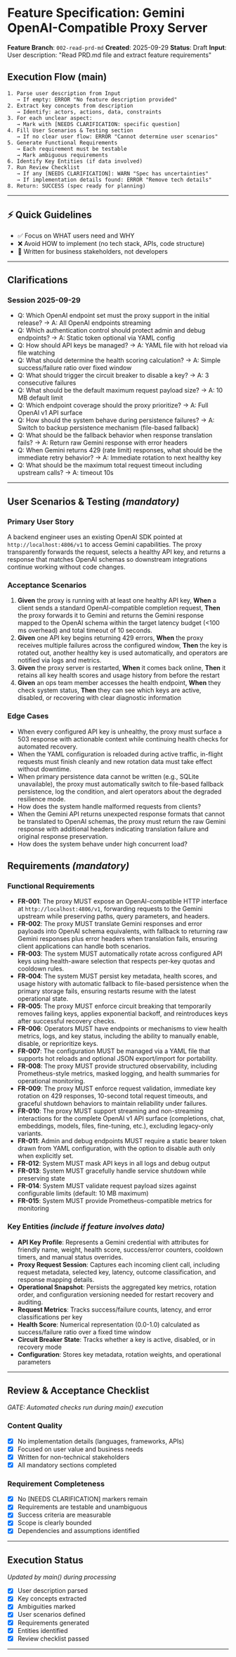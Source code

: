 # Feature Specification: Gemini OpenAI-Compatible Proxy Server

**Feature Branch**: `002-read-prd-md`
**Created**: 2025-09-29
**Status**: Draft
**Input**: User description: "Read PRD.md file and extract feature requirements"

## Execution Flow (main)

```text
1. Parse user description from Input
   → If empty: ERROR "No feature description provided"
2. Extract key concepts from description
   → Identify: actors, actions, data, constraints
3. For each unclear aspect:
   → Mark with [NEEDS CLARIFICATION: specific question]
4. Fill User Scenarios & Testing section
   → If no clear user flow: ERROR "Cannot determine user scenarios"
5. Generate Functional Requirements
   → Each requirement must be testable
   → Mark ambiguous requirements
6. Identify Key Entities (if data involved)
7. Run Review Checklist
   → If any [NEEDS CLARIFICATION]: WARN "Spec has uncertainties"
   → If implementation details found: ERROR "Remove tech details"
8. Return: SUCCESS (spec ready for planning)
```

---

## ⚡ Quick Guidelines

- ✅ Focus on WHAT users need and WHY
- ❌ Avoid HOW to implement (no tech stack, APIs, code structure)
- 👥 Written for business stakeholders, not developers

---

## Clarifications

### Session 2025-09-29

- Q: Which OpenAI endpoint set must the proxy support in the initial release? → A: All OpenAI endpoints streaming
- Q: Which authentication control should protect admin and debug endpoints? → A: Static token optional via YAML config
- Q: How should API keys be managed? → A: YAML file with hot reload via file watching
- Q: What should determine the health scoring calculation? → A: Simple success/failure ratio over fixed window
- Q: What should trigger the circuit breaker to disable a key? → A: 3 consecutive failures
- Q: What should be the default maximum request payload size? → A: 10 MB default limit
- Q: Which endpoint coverage should the proxy prioritize? → A: Full OpenAI v1 API surface
- Q: How should the system behave during persistence failures? → A: Switch to backup persistence mechanism (file-based fallback)
- Q: What should be the fallback behavior when response translation fails? → A: Return raw Gemini response with error headers
- Q: When Gemini returns 429 (rate limit) responses, what should be the immediate retry behavior? → A: Immediate rotation to next healthy key
- Q: What should be the maximum total request timeout including upstream calls? → A: timeout 10s

---

## User Scenarios & Testing _(mandatory)_

### Primary User Story

A backend engineer uses an existing OpenAI SDK pointed at `http://localhost:4806/v1` to access Gemini capabilities. The proxy transparently forwards the request, selects a healthy API key, and returns a response that matches OpenAI schemas so downstream integrations continue working without code changes.

### Acceptance Scenarios

1. **Given** the proxy is running with at least one healthy API key, **When** a client sends a standard OpenAI-compatible completion request, **Then** the proxy forwards it to Gemini and returns the Gemini response mapped to the OpenAI schema within the target latency budget (<100 ms overhead) and total timeout of 10 seconds.
2. **Given** one API key begins returning 429 errors, **When** the proxy receives multiple failures across the configured window, **Then** the key is rotated out, another healthy key is used automatically, and operators are notified via logs and metrics.
3. **Given** the proxy server is restarted, **When** it comes back online, **Then** it retains all key health scores and usage history from before the restart
4. **Given** an ops team member accesses the health endpoint, **When** they check system status, **Then** they can see which keys are active, disabled, or recovering with clear diagnostic information

### Edge Cases

- When every configured API key is unhealthy, the proxy must surface a 503 response with actionable context while continuing health checks for automated recovery.
- When the YAML configuration is reloaded during active traffic, in-flight requests must finish cleanly and new rotation data must take effect without downtime.
- When primary persistence data cannot be written (e.g., SQLite unavailable), the proxy must automatically switch to file-based fallback persistence, log the condition, and alert operators about the degraded resilience mode.
- How does the system handle malformed requests from clients?
- When the Gemini API returns unexpected response formats that cannot be translated to OpenAI schemas, the proxy must return the raw Gemini response with additional headers indicating translation failure and original response preservation.
- How does the system behave under high concurrent load?

## Requirements _(mandatory)_

### Functional Requirements

- **FR-001**: The proxy MUST expose an OpenAI-compatible HTTP interface at `http://localhost:4806/v1`, forwarding requests to the Gemini upstream while preserving paths, query parameters, and headers.
- **FR-002**: The proxy MUST translate Gemini responses and error payloads into OpenAI schema equivalents, with fallback to returning raw Gemini responses plus error headers when translation fails, ensuring client applications can handle both scenarios.
- **FR-003**: The system MUST automatically rotate across configured API keys using health-aware selection that respects per-key quotas and cooldown rules.
- **FR-004**: The system MUST persist key metadata, health scores, and usage history with automatic fallback to file-based persistence when the primary storage fails, ensuring restarts resume with the latest operational state.
- **FR-005**: The proxy MUST enforce circuit breaking that temporarily removes failing keys, applies exponential backoff, and reintroduces keys after successful recovery checks.
- **FR-006**: Operators MUST have endpoints or mechanisms to view health metrics, logs, and key status, including the ability to manually enable, disable, or reprioritize keys.
- **FR-007**: The configuration MUST be managed via a YAML file that supports hot reloads and optional JSON export/import for portability.
- **FR-008**: The proxy MUST provide structured observability, including Prometheus-style metrics, masked logging, and health summaries for operational monitoring.
- **FR-009**: The proxy MUST enforce request validation, immediate key rotation on 429 responses, 10-second total request timeouts, and graceful shutdown behaviors to maintain reliability under failures.
- **FR-010**: The proxy MUST support streaming and non-streaming interactions for the complete OpenAI v1 API surface (completions, chat, embeddings, models, files, fine-tuning, etc.), excluding legacy-only variants.
- **FR-011**: Admin and debug endpoints MUST require a static bearer token drawn from YAML configuration, with the option to disable auth only when explicitly set.
- **FR-012**: System MUST mask API keys in all logs and debug output
- **FR-013**: System MUST gracefully handle service shutdown while preserving state
- **FR-014**: System MUST validate request payload sizes against configurable limits (default: 10 MB maximum)
- **FR-015**: System MUST provide Prometheus-compatible metrics for monitoring

### Key Entities _(include if feature involves data)_

- **API Key Profile**: Represents a Gemini credential with attributes for friendly name, weight, health score, success/error counters, cooldown timers, and manual status overrides.
- **Proxy Request Session**: Captures each incoming client call, including request metadata, selected key, latency, outcome classification, and response mapping details.
- **Operational Snapshot**: Persists the aggregated key metrics, rotation order, and configuration versioning needed for restart recovery and auditing.
- **Request Metrics**: Tracks success/failure counts, latency, and error classifications per key
- **Health Score**: Numerical representation (0.0-1.0) calculated as success/failure ratio over a fixed time window
- **Circuit Breaker State**: Tracks whether a key is active, disabled, or in recovery mode
- **Configuration**: Stores key metadata, rotation weights, and operational parameters

---

## Review & Acceptance Checklist

_GATE: Automated checks run during main() execution_

### Content Quality

- [x] No implementation details (languages, frameworks, APIs)
- [x] Focused on user value and business needs
- [x] Written for non-technical stakeholders
- [x] All mandatory sections completed

### Requirement Completeness

- [x] No [NEEDS CLARIFICATION] markers remain
- [x] Requirements are testable and unambiguous
- [x] Success criteria are measurable
- [x] Scope is clearly bounded
- [x] Dependencies and assumptions identified

---

## Execution Status

_Updated by main() during processing_

- [x] User description parsed
- [x] Key concepts extracted
- [x] Ambiguities marked
- [x] User scenarios defined
- [x] Requirements generated
- [x] Entities identified
- [x] Review checklist passed

---
